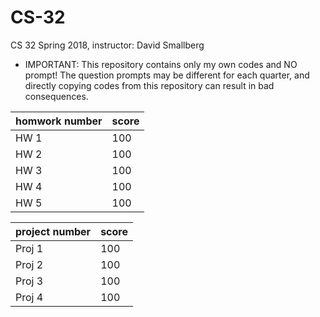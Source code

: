 # CS-32
CS 32 Spring 2018, instructor: David Smallberg

* IMPORTANT: This repository contains only my own codes and NO prompt! The question prompts may be different for each quarter, and directly copying codes from this repository can result in bad consequences.

| homwork number | score |
|------|-------|
| HW 1 | 100 | 
| HW 2 | 100 | 
| HW 3 | 100 | 
| HW 4 | 100 | 
| HW 5 | 100 | 


| project number | score |
|------|-------|
| Proj 1 | 100 | 
| Proj 2 | 100 | 
| Proj 3 | 100 | 
| Proj 4 | 100 | 
